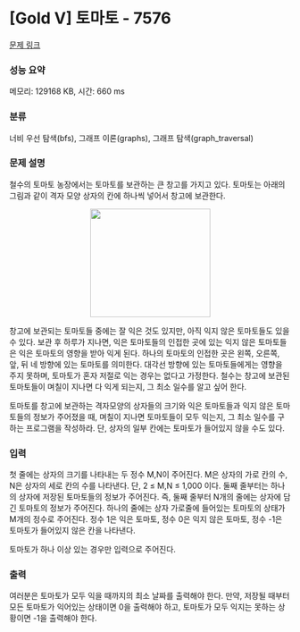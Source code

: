# [Gold V] 토마토 - 7576 

[문제 링크](https://www.acmicpc.net/problem/7576) 

### 성능 요약

메모리: 129168 KB, 시간: 660 ms

### 분류

너비 우선 탐색(bfs), 그래프 이론(graphs), 그래프 탐색(graph_traversal)

### 문제 설명

<p>철수의 토마토 농장에서는 토마토를 보관하는 큰 창고를 가지고 있다. 토마토는 아래의 그림과 같이 격자 모양 상자의 칸에 하나씩 넣어서 창고에 보관한다. </p>

<p style="text-align: center;"><img alt="" src="" style="width: 215px; height: 194px;"></p>

<p>창고에 보관되는 토마토들 중에는 잘 익은 것도 있지만, 아직 익지 않은 토마토들도 있을 수 있다. 보관 후 하루가 지나면, 익은 토마토들의 인접한 곳에 있는 익지 않은 토마토들은 익은 토마토의 영향을 받아 익게 된다. 하나의 토마토의 인접한 곳은 왼쪽, 오른쪽, 앞, 뒤 네 방향에 있는 토마토를 의미한다. 대각선 방향에 있는 토마토들에게는 영향을 주지 못하며, 토마토가 혼자 저절로 익는 경우는 없다고 가정한다. 철수는 창고에 보관된 토마토들이 며칠이 지나면 다 익게 되는지, 그 최소 일수를 알고 싶어 한다.</p>

<p>토마토를 창고에 보관하는 격자모양의 상자들의 크기와 익은 토마토들과 익지 않은 토마토들의 정보가 주어졌을 때, 며칠이 지나면 토마토들이 모두 익는지, 그 최소 일수를 구하는 프로그램을 작성하라. 단, 상자의 일부 칸에는 토마토가 들어있지 않을 수도 있다.</p>

### 입력 

 <p>첫 줄에는 상자의 크기를 나타내는 두 정수 M,N이 주어진다. M은 상자의 가로 칸의 수, N은 상자의 세로 칸의 수를 나타낸다. 단, 2 ≤ M,N ≤ 1,000 이다. 둘째 줄부터는 하나의 상자에 저장된 토마토들의 정보가 주어진다. 즉, 둘째 줄부터 N개의 줄에는 상자에 담긴 토마토의 정보가 주어진다. 하나의 줄에는 상자 가로줄에 들어있는 토마토의 상태가 M개의 정수로 주어진다. 정수 1은 익은 토마토, 정수 0은 익지 않은 토마토, 정수 -1은 토마토가 들어있지 않은 칸을 나타낸다.</p>

<p>토마토가 하나 이상 있는 경우만 입력으로 주어진다.</p>

### 출력 

 <p>여러분은 토마토가 모두 익을 때까지의 최소 날짜를 출력해야 한다. 만약, 저장될 때부터 모든 토마토가 익어있는 상태이면 0을 출력해야 하고, 토마토가 모두 익지는 못하는 상황이면 -1을 출력해야 한다.</p>

